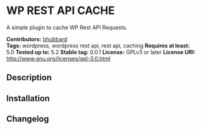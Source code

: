 # WP REST API CACHE #
A simple plugin to cache WP Rest API Requests.

**Contributors:** [bhubbard](https://profiles.wordpress.org/bhubbard)  
**Tags:** wordpress, wordpress rest api, rest api, caching 
**Requires at least:** 5.0
**Tested up to:** 5.2
**Stable tag:** 0.0.1
**License:** GPLv3 or later
**License URI:** http://www.gnu.org/licenses/gpl-3.0.html  

## Description ##

## Installation ##

## Changelog ##
